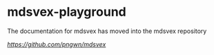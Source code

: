 # mdsvex-playground

The documentation for mdsvex has moved into the mdsvex repository

_https://github.com/pngwn/mdsvex_

